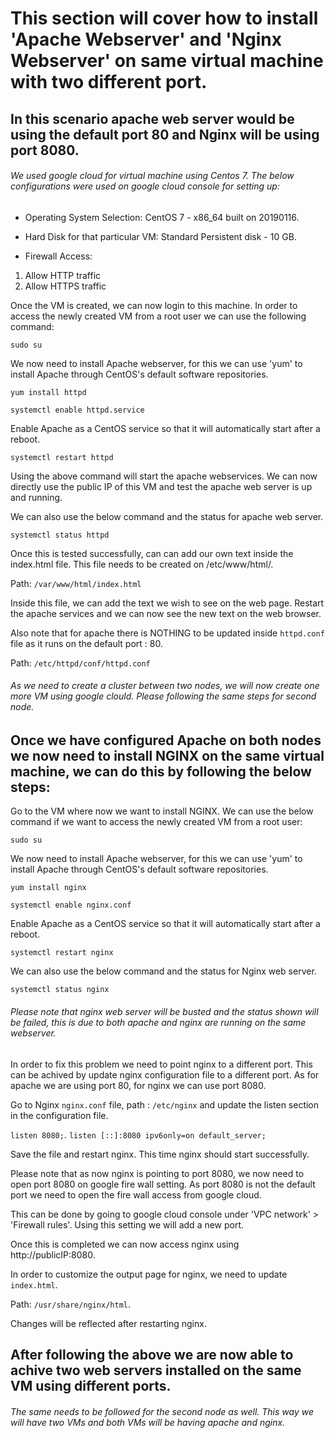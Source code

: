 # This section will cover how to install 'Apache Webserver' and 'Nginx Webserver' on same virtual machine with two different port.

## In this scenario apache web server would be using the default port 80 and Nginx will be using port 8080.

###### We used google cloud for virtual machine using Centos 7. The below configurations were used on google cloud console for setting up:

- Operating System Selection:
CentOS 7 - x86_64 built on 20190116.

- Hard Disk for that particular VM:
Standard Persistent disk - 10 GB.

- Firewall Access:
1. Allow HTTP traffic
2. Allow HTTPS traffic

Once the VM is created, we can now login to this machine. In order to access the newly created VM from a root user we can use the following command:

``` sudo su ```

We now need to install Apache webserver, for this we can use 'yum' to install Apache through CentOS's default software repositories.

``` yum install httpd ```

``` systemctl enable httpd.service ```

Enable Apache as a CentOS service so that it will automatically start after a reboot.

``` systemctl restart httpd ```

Using the above command will start the apache webservices. We can now directly use the public IP of this VM and test the apache web server is up and running.

We can also use the below command and the status for apache web server.

``` systemctl status httpd ```

Once this is tested successfully, can can add our own text inside the index.html file. This file needs to be created on /etc/www/html/.

Path: ``` /var/www/html/index.html ```

Inside this file, we can add the text we wish to see on the web page. Restart the apache services and we can now see the new text on the web browser.

Also note that for apache there is NOTHING to be updated inside ``` httpd.conf ``` file as it runs on the default port : 80.

Path: ``` /etc/httpd/conf/httpd.conf ```

###### As we need to create a cluster between two nodes, we will now create one more VM using google clould. Please following the same steps for second node. 

## Once we have configured Apache on both nodes we now need to install NGINX on the same virtual machine, we can do this by following the below steps:

Go to the VM where now we want to install NGINX. We can use the below command if we want to access the newly created VM from a root user:

``` sudo su ```

We now need to install Apache webserver, for this we can use 'yum' to install Apache through CentOS's default software repositories.

``` yum install nginx ```

``` systemctl enable nginx.conf ```

Enable Apache as a CentOS service so that it will automatically start after a reboot.

``` systemctl restart nginx ```

We can also use the below command and the status for Nginx web server.

``` systemctl status nginx ```

###### Please note that nginx web server will be busted and the status shown will be failed, this is due to both apache and nginx are running on the same webserver.

In order to fix this problem we need to point nginx to a different port. This can be achived by update nginx configuration file to a different port. As for apache we are using port 80, for nginx we can use port 8080.

Go to Nginx ``` nginx.conf ``` file, path : ``` /etc/nginx ``` and update the listen section in the configuration file.

``` listen 8080; ```.
``` listen [::]:8080 ipv6only=on default_server; ```

Save the file and restart nginx. This time nginx should start successfully.

Please note that as now nginx is pointing to port 8080, we now need to open port 8080 on google fire wall setting. As port 8080 is not the default port we need to open the fire wall access from google cloud. 

This can be done by going to google cloud console under 'VPC network' > 'Firewall rules'. Using this setting we will add a new port.

Once this is completed we can now access nginx using http://publicIP:8080.

In order to customize the output page for nginx, we need to update ``` index.html ```.

Path: ``` /usr/share/nginx/html ```. 

Changes will be reflected after restarting nginx.

## After following the above we are now able to achive two web servers installed on the same VM using different ports.

###### The same needs to be followed for the second node as well. This way we will have two VMs and both VMs will be having apache and nginx. 
